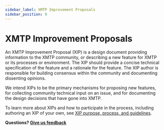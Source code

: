 ```yaml
---
sidebar_label: XMTP Improvement Proposals
sidebar_position: 9
---
```


# XMTP Improvement Proposals

An XMTP Improvement Proposal (XIP) is a design document providing information to the XMTP community, or describing a new feature for XMTP or its processes or environment. The XIP should provide a concise technical specification of the feature and a rationale for the feature. The XIP author is responsible for building consensus within the community and documenting dissenting opinions.

We intend XIPs to be the primary mechanisms for proposing new features, for collecting community technical input on an issue, and for documenting the design decisions that have gone into XMTP.

To learn more about XIPs and how to participate in the process, including authoring an XIP of your own, see [XIP purpose, process, and guidelines](https://github.com/xmtp/XIPs/blob/main/XIPs/xip-0-purpose-process.md).

**Questions? [Give us feedback](https://github.com/orgs/xmtp/discussions/categories/q-a)**
